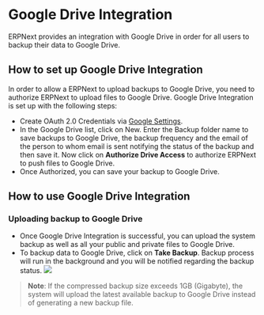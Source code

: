 <!-- add-breadcrumbs -->
# Google Drive Integration

ERPNext provides an integration with Google Drive in order for all users to backup their data to Google Drive.


## How to set up Google Drive Integration

In order to allow a ERPNext to upload backups to Google Drive, you need to authorize ERPNext to upload files to Google Drive. Google Drive Integration is set up with the following steps:

- Create OAuth 2.0 Credentials via [Google Settings](/docs/user/manual/en/erpnext_integration/google_settings).
- In the Google Drive list, click on New. Enter the Backup folder name to save backups to Google Drive, the backup frequency and the email of the person to whom email is sent notifying the status of the backup and then save it. Now click on **Authorize Drive Access** to authorize ERPNext to push files to Google Drive.
- Once Authorized, you can save your backup to Google Drive.

## How to use Google Drive Integration

### Uploading backup to Google Drive
- Once Google Drive Integration is successful, you can upload the system backup as well as all your public and private files to Google Drive.
- To backup data to Google Drive, click on **Take Backup**. Backup process will run in the background and you will be notified regarding the backup status.
  <img class="screenshot" src="/docs/assets/img/erpnext_integrations/google_drive.gif">

> **Note**: If the compressed backup size exceeds 1GB (Gigabyte), the system will upload the latest available backup to Google Drive instead of generating a new backup file.
